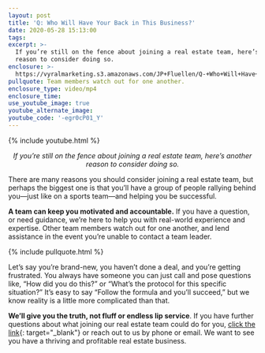 ```yaml
---
layout: post
title: 'Q: Who Will Have Your Back in This Business?'
date: 2020-05-28 15:13:00
tags:
excerpt: >-
  If you’re still on the fence about joining a real estate team, here’s another
  reason to consider doing so.
enclosure: >-
  https://vyralmarketing.s3.amazonaws.com/JP+Fluellen/Q-+Who+Will+Have+Your+Back+in+This+Business_.mp4
pullquote: Team members watch out for one another.
enclosure_type: video/mp4
enclosure_time:
use_youtube_image: true
youtube_alternate_image:
youtube_code: '-egr0cP01_Y'
---
```


{% include youtube.html %}

<p style="text-align: center;"><em>
If you’re still on the fence about joining a real estate team, here’s another reason to consider doing so.</em></p>

There are many reasons you should consider joining a real estate team, but perhaps the biggest one is that you’ll have a group of people rallying behind you—just like on a sports team—and helping you be successful.&nbsp;

**A team can keep you motivated and accountable.** If you have a question, or need guidance, we’re here to help you with real-world experience and expertise. Other team members watch out for one another, and lend assistance in the event you’re unable to contact a team leader.&nbsp;

{% include pullquote.html %}

Let’s say you’re brand-new, you haven’t done a deal, and you’re getting frustrated. You always have someone you can just call and pose questions like, “How did you do this?” or “What’s the protocol for this specific situation?” It’s easy to say “Follow the formula and you’ll succeed,” but we know reality is a little more complicated than that.&nbsp;

**We’ll give you the truth, not fluff or endless lip service**. If you have further questions about what joining our real estate team could do for you, [click the link](https://wyomingrealestatecareers.com/join-our-team/){: target="_blank"} or reach out to us by phone or email. We want to see you have a thriving and profitable real estate business.
